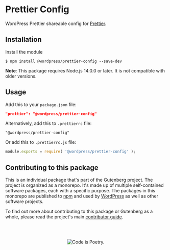 # Prettier Config

WordPress Prettier shareable config for [Prettier](https://prettier.io).

## Installation

Install the module

```shell
$ npm install @wordpress/prettier-config --save-dev
```

**Note**: This package requires Node.js 14.0.0 or later. It is not compatible with older versions.

## Usage

Add this to your `package.json` file:

```json
"prettier": "@wordpress/prettier-config"
```

Alternatively, add this to `.prettierrc` file:

```
"@wordpress/prettier-config"
```

Or add this to `.prettierrc.js` file:

```js
module.exports = require( '@wordpress/prettier-config' );
```

## Contributing to this package

This is an individual package that's part of the Gutenberg project. The project is organized as a monorepo. It's made up of multiple self-contained software packages, each with a specific purpose. The packages in this monorepo are published to [npm](https://www.npmjs.com/) and used by [WordPress](https://make.wordpress.org/core/) as well as other software projects.

To find out more about contributing to this package or Gutenberg as a whole, please read the project's main [contributor guide](https://github.com/WordPress/gutenberg/tree/HEAD/CONTRIBUTING.md).

<br /><br /><p align="center"><img src="https://s.w.org/style/images/codeispoetry.png?1" alt="Code is Poetry." /></p>

